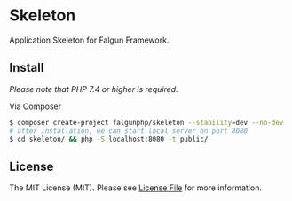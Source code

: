 # Skeleton

Application Skeleton for Falgun Framework.

## Install
 *Please note that PHP 7.4 or higher is required.*

Via Composer

``` bash
$ composer create-project falgunphp/skeleton --stability=dev --no-dev
# after installation, we can start local server on port 8080 
$ cd skeleton/ && php -S localhost:8080 -t public/
```

## License

The MIT License (MIT). Please see [License File](LICENSE.md) for more information.
